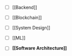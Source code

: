 - [ ]  [[Backend]] 
- [ ]  [[Blockchain]]
- [ ]  [[System Design]]
- [ ]  [[ML]]
- [ ]  **[[Software Architecture]]**

